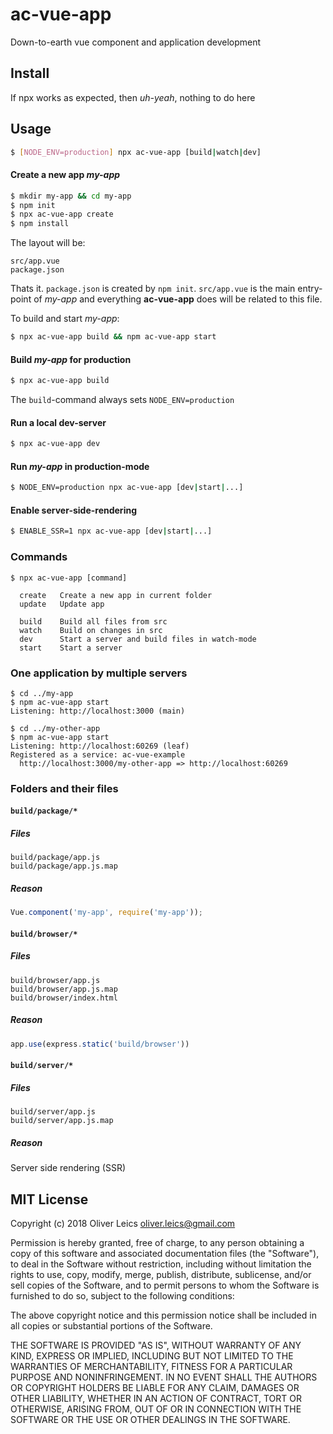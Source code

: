 
ac-vue-app
==========

Down-to-earth vue component and application development

Install
-------

If npx works as expected, then *uh-yeah*, nothing to do here

Usage
-----

```sh
$ [NODE_ENV=production] npx ac-vue-app [build|watch|dev]
```

#### Create a new app *my-app*

```sh
$ mkdir my-app && cd my-app
$ npm init
$ npx ac-vue-app create
$ npm install
```

The layout will be:

```
src/app.vue
package.json
```

Thats it. ``package.json`` is created by ``npm init``. ``src/app.vue`` is the main entry-point of *my-app* and everything **ac-vue-app** does will be related to this file.

To build and start *my-app*:

```sh
$ npx ac-vue-app build && npm ac-vue-app start
```

#### Build *my-app* for production

```sh
$ npx ac-vue-app build
```

The ``build``-command always sets ``NODE_ENV=production``

#### Run a local dev-server

```sh
$ npx ac-vue-app dev
```

#### Run *my-app* in production-mode

```sh
$ NODE_ENV=production npx ac-vue-app [dev|start|...]
```

#### Enable server-side-rendering

```sh
$ ENABLE_SSR=1 npx ac-vue-app [dev|start|...]
```

### Commands

```
$ npx ac-vue-app [command]

  create   Create a new app in current folder
  update   Update app

  build    Build all files from src
  watch    Build on changes in src
  dev      Start a server and build files in watch-mode
  start    Start a server

```

### One application by multiple servers

```
$ cd ../my-app
$ npm ac-vue-app start
Listening: http://localhost:3000 (main)

$ cd ../my-other-app
$ npm ac-vue-app start
Listening: http://localhost:60269 (leaf)
Registered as a service: ac-vue-example
  http://localhost:3000/my-other-app => http://localhost:60269
```

### Folders and their files

#### ``build/package/*``

##### Files

```
build/package/app.js
build/package/app.js.map
```

##### Reason

```js
Vue.component('my-app', require('my-app'));
```

#### ``build/browser/*``

##### Files

```
build/browser/app.js
build/browser/app.js.map
build/browser/index.html
```

##### Reason

```js
app.use(express.static('build/browser'))
```

#### ``build/server/*``

##### Files

```
build/server/app.js
build/server/app.js.map
```

##### Reason

Server side rendering (SSR)

MIT License
-----------

Copyright (c) 2018 Oliver Leics <oliver.leics@gmail.com>

Permission is hereby granted, free of charge, to any person obtaining a copy of this software and associated documentation files (the "Software"), to deal in the Software without restriction, including without limitation the rights to use, copy, modify, merge, publish, distribute, sublicense, and/or sell copies of the Software, and to permit persons to whom the Software is furnished to do so, subject to the following conditions:

The above copyright notice and this permission notice shall be included in all copies or substantial portions of the Software.

THE SOFTWARE IS PROVIDED "AS IS", WITHOUT WARRANTY OF ANY KIND, EXPRESS OR IMPLIED, INCLUDING BUT NOT LIMITED TO THE WARRANTIES OF MERCHANTABILITY, FITNESS FOR A PARTICULAR PURPOSE AND NONINFRINGEMENT. IN NO EVENT SHALL THE AUTHORS OR COPYRIGHT HOLDERS BE LIABLE FOR ANY CLAIM, DAMAGES OR OTHER LIABILITY, WHETHER IN AN ACTION OF CONTRACT, TORT OR OTHERWISE, ARISING FROM, OUT OF OR IN CONNECTION WITH THE SOFTWARE OR THE USE OR OTHER DEALINGS IN THE SOFTWARE.

